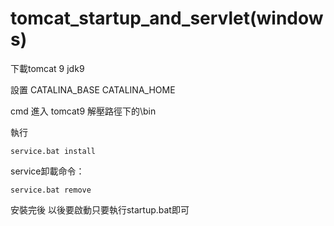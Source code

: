 # tomcat_startup_and_servlet(windows)

下載tomcat 9 jdk9
 
設置 CATALINA_BASE CATALINA_HOME
 
cmd 進入 tomcat9 解壓路徑下的\bin
 
 執行 
```
service.bat install
```
service卸載命令：
```
service.bat remove
```

安裝完後 以後要啟動只要執行startup.bat即可
